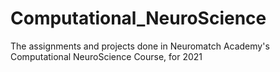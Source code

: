 # Computational_NeuroScience
 The assignments and projects done in Neuromatch Academy's Computational NeuroScience Course, for 2021

